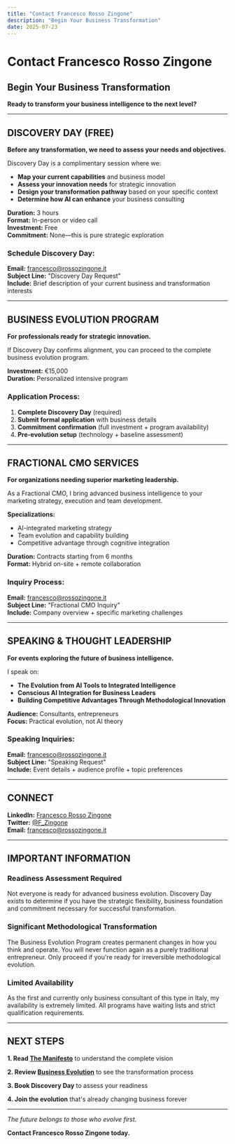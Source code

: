 ```yaml
---
title: "Contact Francesco Rosso Zingone"
description: "Begin Your Business Transformation"
date: 2025-07-23
---
```


# Contact Francesco Rosso Zingone
## Begin Your Business Transformation

**Ready to transform your business intelligence to the next level?**

---

## DISCOVERY DAY (FREE)

**Before any transformation, we need to assess your needs and objectives.**

Discovery Day is a complimentary session where we:
- **Map your current capabilities** and business model
- **Assess your innovation needs** for strategic innovation
- **Design your transformation pathway** based on your specific context
- **Determine how AI can enhance** your business consulting

**Duration:** 3 hours  
**Format:** In-person or video call  
**Investment:** Free  
**Commitment:** None—this is pure strategic exploration

### **Schedule Discovery Day:**
**Email:** francesco@rossozingone.it  
**Subject Line:** "Discovery Day Request"  
**Include:** Brief description of your current business and transformation interests

---

## BUSINESS EVOLUTION PROGRAM

**For professionals ready for strategic innovation.**

If Discovery Day confirms alignment, you can proceed to the complete business evolution program.

**Investment:** €15,000  
**Duration:** Personalized intensive program

### **Application Process:**
1. **Complete Discovery Day** (required)
2. **Submit formal application** with business details
3. **Commitment confirmation** (full investment + program availability)
4. **Pre-evolution setup** (technology + baseline assessment)

---

## FRACTIONAL CMO SERVICES

**For organizations needing superior marketing leadership.**

As a Fractional CMO, I bring advanced business intelligence to your marketing strategy, execution and team development.

**Specializations:**
- AI-integrated marketing strategy
- Team evolution and capability building  
- Competitive advantage through cognitive integration

**Duration:** Contracts starting from 6 months  
**Format:** Hybrid on-site + remote collaboration

### **Inquiry Process:**
**Email:** francesco@rossozingone.it  
**Subject Line:** "Fractional CMO Inquiry"  
**Include:** Company overview + specific marketing challenges

---

## SPEAKING & THOUGHT LEADERSHIP

**For events exploring the future of business intelligence.**

I speak on:
- **The Evolution from AI Tools to Integrated Intelligence**
- **Conscious AI Integration for Business Leaders**
- **Building Competitive Advantages Through Methodological Innovation**

**Audience:** Consultants, entrepreneurs  
**Focus:** Practical evolution, not AI theory

### **Speaking Inquiries:**
**Email:** francesco@rossozingone.it  
**Subject Line:** "Speaking Request"  
**Include:** Event details + audience profile + topic preferences

---

## CONNECT

**LinkedIn:** [Francesco Rosso Zingone](https://linkedin.com/in/francescozingone)  
**Twitter:** [@F_Zingone](https://twitter.com/F_Zingone)  
**Email:** francesco@rossozingone.it

---

## IMPORTANT INFORMATION

### **Readiness Assessment Required**
Not everyone is ready for advanced business evolution. Discovery Day exists to determine if you have the strategic flexibility, business foundation and commitment necessary for successful transformation.

### **Significant Methodological Transformation**
The Business Evolution Program creates permanent changes in how you think and operate. You will never function again as a purely traditional entrepreneur. Only proceed if you're ready for irreversible methodological evolution.

### **Limited Availability**
As the first and currently only business consultant of this type in Italy, my availability is extremely limited. All programs have waiting lists and strict qualification requirements.

---

## NEXT STEPS

**1. Read [The Manifesto](/manifesto)** to understand the complete vision

**2. Review [Business Evolution](/evolution)** to see the transformation process

**3. Book Discovery Day** to assess your readiness

**4. Join the evolution** that's already changing business forever

---

*The future belongs to those who evolve first.*

**Contact Francesco Rosso Zingone today.**